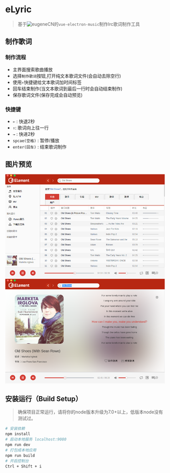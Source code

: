 # eLyric

> 基于![eugeneCN](https://github.com/eugeneCN/vue-electron-music.git)的`vue-electron-music`制作lrc歌词制作工具

## 制作歌词

### 制作流程
+ 主界面搜索歌曲播放
+ 选择`制作歌词`按钮,打开纯文本歌词文件(会自动去除空行)
+ 使用`↑`快捷键给文本歌词加时间标签
+ 回车结束制作(当文本歌词到最后一行时会自动结束制作)
+ 保存歌词文件(保存完成会自动预览)


### 快捷键
+ `←` : 快退2秒
+ `↑`: 歌词向上往一行
+ `→` : 快进2秒
+ `spcae(空格)` : 暂停/播放
+ `enter(回车)` : 结束歌词制作

## 图片预览
![](doc/main.png)
![](doc/lrc.png)

## 安装运行（Build Setup）

> 确保项目正常运行，请将你的node版本升级为7.0+以上，低版本node没有测试过。

``` bash
# 安装依赖
npm install
# 启动本地服务 localhost:9080
npm run dev
# 打包成本地应用
npm run build
# 开启控制台
Ctrl + Shift + i
```

